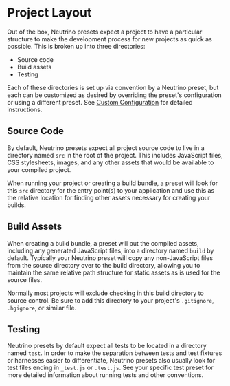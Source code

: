 # Project Layout

Out of the box, Neutrino presets expect a project to have a particular structure to make the
development process for new projects as quick as possible. This is broken up into three directories:

- Source code
- Build assets
- Testing

Each of these directories is set up via convention by a Neutrino preset, but each can be customized as
desired by overriding the preset's configuration or using a different preset. See
[Custom Configuration](./customization/README.md) for detailed instructions.

## Source Code

By default, Neutrino presets expect all project source code to live in a directory named `src` in the
root of the project. This includes JavaScript files, CSS stylesheets, images, and any other assets
that would be available to your compiled project.

When running your project or creating a build bundle, a preset will look for this `src` directory for
the entry point(s) to your application and use this as the relative location for finding other assets
necessary for creating your builds.

## Build Assets

When creating a build bundle, a preset will put the compiled assets, including any generated
JavaScript files, into a directory named `build` by default. Typically your Neutrino preset will copy
any non-JavaScript files from the source directory over to the build directory, allowing you to maintain
the same relative path structure for static assets as is used for the source files.

Normally most projects will exclude checking in this build directory to source control.
Be sure to add this directory to your project's `.gitignore`, `.hgignore`, or similar file.

## Testing

Neutrino presets by default expect all tests to be located in a directory named `test`. In order to make the
separation between tests and test fixtures or harnesses easier to differentiate, Neutrino presets also
usually look for test files ending in `_test.js` or `.test.js`. See your specific test preset for more
detailed information about running tests and other conventions.
